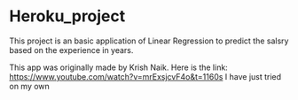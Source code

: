 # Heroku_project

This project is an basic application of Linear Regression to predict the salsry based on the experience in years.

This app was originally made by Krish Naik. Here is the link:
https://www.youtube.com/watch?v=mrExsjcvF4o&t=1160s
I have just tried on my own
